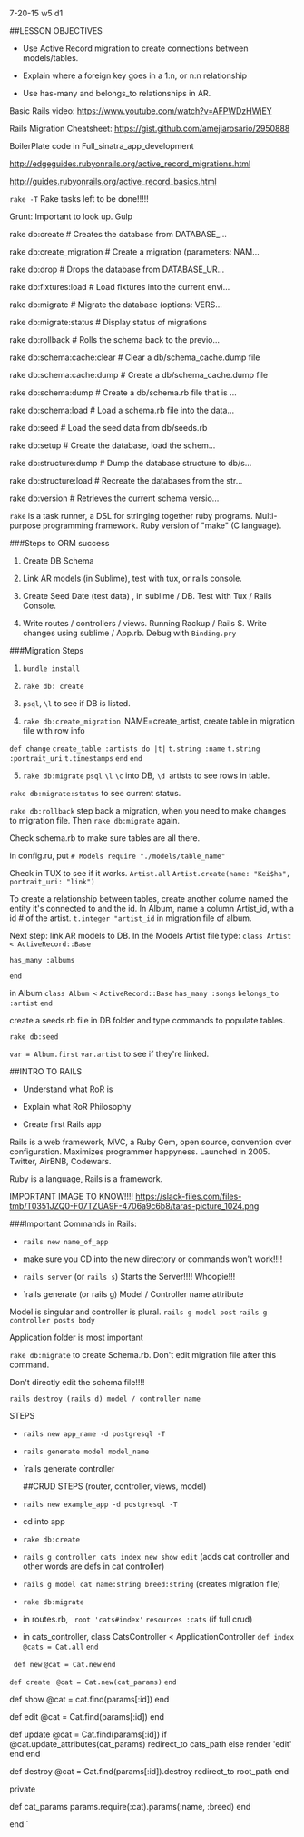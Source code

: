 7-20-15 w5 d1

##LESSON OBJECTIVES
- Use Active Record migration to create connections between models/tables.

- Explain where a foreign key goes in a 1:n, or n:n relationship

- Use has-many and belongs_to relationships in AR.

Basic Rails video: https://www.youtube.com/watch?v=AFPWDzHWjEY

Rails Migration Cheatsheet: https://gist.github.com/amejiarosario/2950888

BoilerPlate code in Full_sinatra_app_development

http://edgeguides.rubyonrails.org/active_record_migrations.html

http://guides.rubyonrails.org/active_record_basics.html

`rake -T` Rake tasks left to be done!!!!!

Grunt: Important to look up.
Gulp


rake db:create              # Creates the database from DATABASE_...

rake db:create_migration    # Create a migration (parameters: NAM...

rake db:drop                # Drops the database from DATABASE_UR...

rake db:fixtures:load       # Load fixtures into the current envi...

rake db:migrate             # Migrate the database (options: VERS...

rake db:migrate:status      # Display status of migrations

rake db:rollback            # Rolls the schema back to the previo...

rake db:schema:cache:clear  # Clear a db/schema_cache.dump file

rake db:schema:cache:dump   # Create a db/schema_cache.dump file

rake db:schema:dump         # Create a db/schema.rb file that is ...

rake db:schema:load         # Load a schema.rb file into the data...

rake db:seed                # Load the seed data from db/seeds.rb

rake db:setup               # Create the database, load the schem...

rake db:structure:dump      # Dump the database structure to db/s...

rake db:structure:load      # Recreate the databases from the str...

rake db:version             # Retrieves the current schema versio...


`rake` is a task runner, a DSL for stringing together ruby programs.  Multi-purpose programming framework.  Ruby version of "make" (C language). 

###Steps to ORM success
1) Create DB Schema

2) Link AR models (in Sublime), test with tux, or rails console.  

3) Create Seed Date (test data) , in sublime / DB. Test with Tux / Rails Console. 

4) Write routes / controllers / views.  Running Rackup / Rails S.  Write changes using sublime / App.rb.  Debug with `Binding.pry`

###Migration Steps

1) `bundle install`

2) `rake db: create`

3) `psql`, `\l` to see if DB is listed.

4) `rake db:create_migration `NAME=create_artist, create table in migration file with row info

`def change`
    `create_table :artists do |t|`
      `t.string :name`
     `t.string :portrait_uri`
      `t.timestamps`
    `end`
  `end`

5) `rake db:migrate`
`psql` `\l` `\c` into DB, `\d `artists to see rows in table.

`rake db:migrate:status` to see current status.

`rake db:rollback` step back a migration, when you need to make changes to migration file.  Then `rake db:migrate` again.  

Check schema.rb to make sure tables are all there.

in config.ru, put `# Models
require "./models/table_name"`

Check in TUX to see if it works.
`Artist.all`
`Artist.create(name: "Kei$ha", portrait_uri: "link")`

To create a relationship between tables, create another colume named the entity it's connected to and the id. In Album, name a column Artist_id, with a id # of the artist.  `t.integer "artist_id` in migration file of album.

Next step: link AR models to DB.
In the Models Artist file type: `class Artist < ActiveRecord::Base`

  `has_many :albums`
  
`end`

in Album `class Album <` `ActiveRecord::Base`
  `has_many :songs`
  	`belongs_to :artist`
`end`

create a seeds.rb file in DB folder and type commands to populate tables.

`rake db:seed`

`var = Album.first`
`var.artist` to see if they're linked.

##INTRO TO RAILS

- Understand what RoR is

- Explain what RoR Philosophy

- Create first Rails app

Rails is a web framework, MVC, a Ruby Gem, open source, convention over configuration. Maximizes programmer happyness. Launched in 2005.  Twitter, AirBNB, Codewars.  

Ruby is a language, Rails is a framework.  

IMPORTANT IMAGE TO KNOW!!!!
https://slack-files.com/files-tmb/T0351JZQ0-F07TZUA9F-4706a9c6b8/taras-picture_1024.png


###Important Commands in Rails:
- `rails new name_of_app`

- make sure you CD into the new directory or commands won't work!!!!

- `rails server` (or `rails s`) Starts the Server!!!! Whoopie!!!

- `rails generate (or rails g) Model / Controller name attribute

Model is singular and controller is plural. 
`rails g model post`
`rails g controller posts body`

Application folder is most important

`rake db:migrate` to create Schema.rb. Don't edit migration file after this command.

Don't directly edit the schema file!!!!

`rails destroy (rails d) model / controller name`



 
STEPS
- `rails new app_name -d postgresql -T`

- `rails generate model model_name`

- `rails generate controller


  ##CRUD STEPS (router, controller, views, model)
 - `rails new example_app -d postgresql -T`
 - cd into app
 - `rake db:create`	
 - `rails g controller cats index new show edit`  (adds cat controller and other words are defs in cat controller)
 - `rails g model cat name:string breed:string` (creates migration file)
 - `rake db:migrate` 
 - in routes.rb, 
` root 'cats#index'`                                                                                                                                                                                         `resources :cats` (if full crud)
 - in cats_controller, 
 class CatsController < ApplicationController
  `def index`
    `@cats = Cat.all`
  `end`

 ` def new`
    `@cat = Cat.new`
  `end`

  `def create`
   ` @cat = Cat.new(cat_params)`
  `end`

  def show
    @cat = cat.find(params[:id])
  end

  def edit
    @cat = Cat.find(params[:id])
  end

  def update
    @cat = Cat.find(params[:id])
    if @cat.update_attributes(cat_params)
      redirect_to cats_path
    else
      render 'edit'
  end
end

  def destroy
    @cat = Cat.find(params[:id]).destroy
    redirect_to root_path
  end


  private

  def cat_params
    params.require(:cat).params(:name, :breed)
  end

end
`
